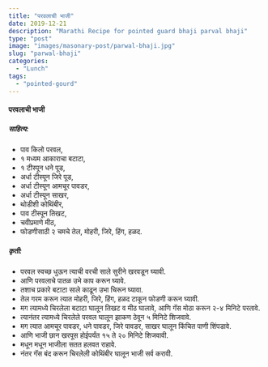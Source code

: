 ```yaml
---
title: "परवलाची भाजी"
date: 2019-12-21
description: "Marathi Recipe for pointed guard bhaji parval bhaji"
type: "post"
image: "images/masonary-post/parwal-bhaji.jpg"
slug: "parwal-bhaji"
categories: 
  - "Lunch"
tags:
  - "pointed-gourd"
---
```


#### परवलाची भाजी 



##### साहित्य:


- पाव किलो परवल,
- १ मध्यम आकाराचा बटाटा,
- १ टीस्पून धने पूड,
- अर्धा टीस्पून जिरे पूड,
- अर्धा टीस्पून आमचूर पावडर,
- अर्धा टीस्पून साखर,
- थोडीशी कोथिंबीर,
- पाव टीस्पून तिखट,
- चवीप्रमाणे मीठ,
- फोडणीसाठी २ चमचे तेल, मोहरी, जिरे, हिंग, हळद.



##### कृती:


- परवल स्वच्छ धुऊन त्याची वरची साले सुरीने खरवडून घ्यावी.
- आणि परवलाचे पातळ उभे काप करून घ्यावे.
- तशाच प्रकारे बटाटा साले काढून उभा चिरून घ्यावा.
- तेल गरम करून त्यात मोहरी, जिरे, हिंग, हळद टाकून फोडणी करून घ्यावी.
- मग त्यामध्ये चिरलेला बटाटा घालून तिखट व मीठ घालावे, आणि गॅस मोठा करून २-४ मिनिटे परतावे.
- त्यानंतर त्यामध्ये चिरलेले परवल घालून झाकण ठेवून ५ मिनिटे शिजवावे.
- मग त्यात आमचूर पावडर, धने पावडर, जिरे पावडर, साखर घालून किंचित पाणी शिंपडावे.
- आणि भाजी छान खरपूस होईपर्यंत १५ ते २० मिनिटे शिजवावी.
- मधून मधून भाजीला सतत हलवत राहावे.
- नंतर गॅस बंद करून चिरलेली कोथिंबीर घालून भाजी सर्व करावी.
